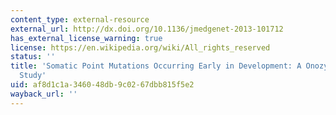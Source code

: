 ```yaml
---
content_type: external-resource
external_url: http://dx.doi.org/10.1136/jmedgenet-2013-101712
has_external_license_warning: true
license: https://en.wikipedia.org/wiki/All_rights_reserved
status: ''
title: 'Somatic Point Mutations Occurring Early in Development: A Onozygotic Twin
  Study'
uid: af8d1c1a-3460-48db-9c02-67dbb815f5e2
wayback_url: ''
---
```

